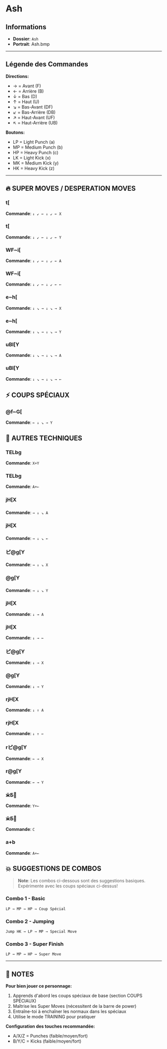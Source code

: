 # Ash

## Informations
- **Dossier**: `Ash`
- **Portrait**: Ash.bmp

---

## Légende des Commandes

**Directions:**
- → = Avant (F)
- ← = Arrière (B)
- ↓ = Bas (D)
- ↑ = Haut (U)
- ↘ = Bas-Avant (DF)
- ↙ = Bas-Arrière (DB)
- ↗ = Haut-Avant (UF)
- ↖ = Haut-Arrière (UB)

**Boutons:**
- LP = Light Punch (a)
- MP = Medium Punch (b)
- HP = Heavy Punch (c)
- LK = Light Kick (x)
- MK = Medium Kick (y)
- HK = Heavy Kick (z)

---

## 🔥 SUPER MOVES / DESPERATION MOVES

### t[
**Commande**: `↓ ↙ ← ↓ ↙ ← X`

### t[
**Commande**: `↓ ↙ ← ↓ ↙ ← Y`

### WF~i[
**Commande**: `↓ ↙ ← ↓ ↙ ← A`

### WF~i[
**Commande**: `↓ ↙ ← ↓ ↙ ← ←`

### e~h[
**Commande**: `↓ ↘ → ↓ ↘ → X`

### e~h[
**Commande**: `↓ ↘ → ↓ ↘ → Y`

### uBI[Y
**Commande**: `↓ ↘ → ↓ ↘ → A`

### uBI[Y
**Commande**: `↓ ↘ → ↓ ↘ → ←`


## ⚡ COUPS SPÉCIAUX

### @f~G[
**Commande**: `← ↓ ↘ → Y`


## 🎯 AUTRES TECHNIQUES

### TELbg
**Commande**: `X+Y`

### TELbg
**Commande**: `A+←`

### jH[X
**Commande**: `→ ↓ ↘ A`

### jH[X
**Commande**: `→ ↓ ↘ ←`

### ピ@g[Y
**Commande**: `→ ↓ ↘ X`

### @g[Y
**Commande**: `→ ↓ ↘ Y`

### jH[X
**Commande**: `↓ → A`

### jH[X
**Commande**: `↓ → ←`

### ピ@g[Y
**Commande**: `↓ → X`

### @g[Y
**Commande**: `↓ → Y`

### rjH[X
**Commande**: `↓ ↑ A`

### rjH[X
**Commande**: `↓ ↑ ←`

### rピ@g[Y
**Commande**: `← → X`

### r@g[Y
**Commande**: `← → Y`

### ӂƂ΂
**Commande**: `Y+←`

### ӂƂ΂
**Commande**: `C`

### a+b
**Commande**: `A+←`


## 💥 SUGGESTIONS DE COMBOS

> **Note**: Les combos ci-dessous sont des suggestions basiques. Expérimente avec les coups spéciaux ci-dessus!

### Combo 1 - Basic
```
LP → MP → HP → Coup Spécial
```

### Combo 2 - Jumping
```
Jump HK → LP → MP → Special Move
```

### Combo 3 - Super Finish
```
LP → MP → HP → Super Move
```

---

## 📝 NOTES

**Pour bien jouer ce personnage:**
1. Apprends d'abord les coups spéciaux de base (section COUPS SPÉCIAUX)
2. Maîtrise les Super Moves (nécessitent de la barre de power)
3. Entraîne-toi à enchaîner les normaux dans les spéciaux
4. Utilise le mode TRAINING pour pratiquer

**Configuration des touches recommandée:**
- A/X/Z = Punches (faible/moyen/fort)
- B/Y/C = Kicks (faible/moyen/fort)

